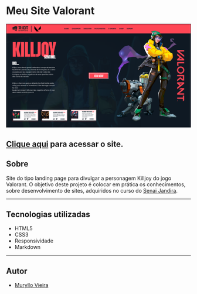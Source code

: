 # Meu Site Valorant


![](./img/VALORANT.png)

[Clique aqui](https://muryllovieira.github.io/meu-site-valorant/) para acessar o site.
---
## Sobre
Site do tipo landing page para divulgar a personagem Killjoy do jogo Valorant.
O objetivo deste projeto é colocar em prática os conhecimentos, sobre desenvolvimento de sites, adquiridos no curso do [Senai Jandira](https://jandira.sp.senai.br/).

---
## Tecnologias utilizadas
- HTML5
- CSS3
- Responsividade
- Markdown

---
## Autor
- [Muryllo Vieira](https://github.com/muryllovieira)